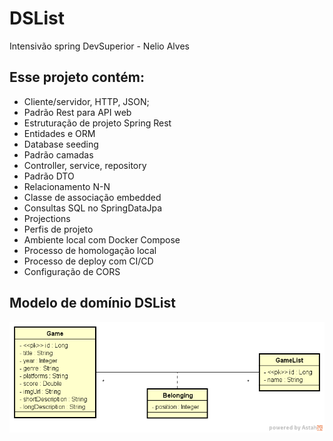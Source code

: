 # DSList
Intensivão spring DevSuperior - Nelio Alves

## Esse projeto contém:


<ul>
<li>Cliente/servidor, HTTP, JSON;</li>
<li>Padrão Rest para API web</li>
<li>Estruturação de projeto Spring Rest</li>
<li>Entidades e ORM</li>
<li>Database seeding</li>
<li>Padrão camadas</li>
<li>Controller, service, repository</li>
<li>Padrão DTO</li>
<li>Relacionamento N-N</li>
<li>Classe de associação embedded</li>
<li>Consultas SQL no SpringDataJpa</li>
<li>Projections</li>
<li>Perfis de projeto</li>
<li>Ambiente local com Docker Compose</li>
<li>Processo de homologação local</li>
<li>Processo de deploy com CI/CD</li>
<li>Configuração de CORS</li>
</ul>

## Modelo de domínio DSList

![Modelo de domínio DSList](https://raw.githubusercontent.com/devsuperior/java-spring-dslist/main/resources/dslist-model.png)

